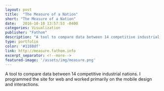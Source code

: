 ```yaml
---
layout: post
title:  "The Measure of a Nation"
short: "The Measure of a Nation"
date:   2016-10-10 13:57:53 -0400
categories: Visualization
publisher: "Fathom"
description: "A tool to compare data between 14 competitive industrial nations. I programmed the site for web and worked primarily on the mobile design and interactions."
type: portfolio
color: '#1188df'
link: http://measure.fathom.info
excerpt_separator: <!--more-->
featured-image: '/assets/img/measure.png'
---
```

A tool to compare data between 14 competitive industrial nations. I programmed the site for web and worked primarily on the mobile design and interactions.
